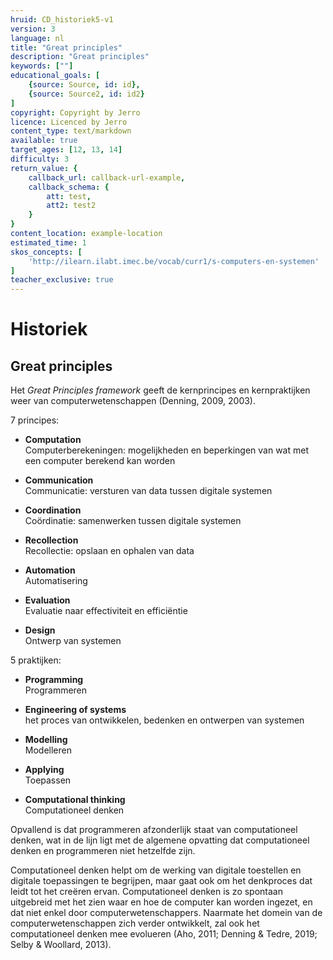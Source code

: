 ```yaml
---
hruid: CD_historiek5-v1
version: 3
language: nl
title: "Great principles"
description: "Great principles"
keywords: [""]
educational_goals: [
    {source: Source, id: id}, 
    {source: Source2, id: id2}
]
copyright: Copyright by Jerro
licence: Licenced by Jerro
content_type: text/markdown
available: true
target_ages: [12, 13, 14]
difficulty: 3
return_value: {
    callback_url: callback-url-example,
    callback_schema: {
        att: test,
        att2: test2
    }
}
content_location: example-location
estimated_time: 1
skos_concepts: [
    'http://ilearn.ilabt.imec.be/vocab/curr1/s-computers-en-systemen'
]
teacher_exclusive: true
---
```


# Historiek

## Great principles
Het *Great Principles framework* geeft de kernprincipes en kernpraktijken weer van computerwetenschappen (Denning, 2009, 2003). 

<div class="alert alert-box alert-dark">
<p>
7 principes: 

<ul><li><strong>Computation</strong></br>Computerberekeningen: mogelijkheden en beperkingen van wat met een computer berekend kan worden</li></ul>

<ul><li><strong>Communication</strong></br>Communicatie: versturen van data tussen digitale systemen</li></ul>

<ul><li><strong>Coordination</strong></br>Coördinatie: samenwerken tussen digitale systemen</li></ul>

<ul><li><strong>Recollection</strong></br>Recollectie: opslaan en ophalen van data</li></ul>

<ul><li><strong>Automation</strong></br>Automatisering</li></ul>

<ul><li><strong>Evaluation</strong></br>Evaluatie naar effectiviteit en efficiëntie</li></ul>

<ul><li><strong>Design</strong></br>Ontwerp van systemen</li></ul> 


5 praktijken: 

<ul><li><strong>Programming</strong></br>Programmeren</li></ul>

<ul><li><strong>Engineering of systems</strong></br>het proces van ontwikkelen, bedenken en ontwerpen van systemen</li></ul>

<ul><li><strong>Modelling</strong></br>Modelleren</li></ul>

<ul><li><strong>Applying</strong></br>Toepassen</li></ul>

<ul><li><strong>Computational thinking</strong></br>Computationeel denken</li></ul> 

</p></div>

Opvallend is dat programmeren afzonderlijk staat van computationeel denken, wat in de lijn ligt met de algemene opvatting dat computationeel denken en programmeren niet hetzelfde zijn. 

Computationeel denken helpt om de werking van digitale toestellen en digitale toepassingen te begrijpen, maar gaat ook om het denkproces dat leidt tot het  creëren ervan. Computationeel denken is zo spontaan uitgebreid met het zien waar en hoe de computer kan worden ingezet, en dat niet enkel door computerwetenschappers. Naarmate het domein van de computerwetenschappen zich verder ontwikkelt, zal ook het computationeel denken mee evolueren (Aho, 2011; Denning & Tedre, 2019; Selby & Woollard, 2013).